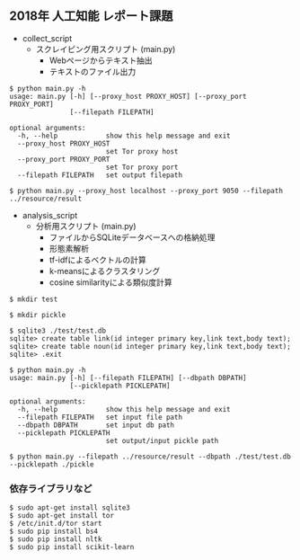 ## 2018年 人工知能 レポート課題

* collect_script
	* スクレイピング用スクリプト (main.py)
	    * Webページからテキスト抽出
	    * テキストのファイル出力


```
$ python main.py -h
usage: main.py [-h] [--proxy_host PROXY_HOST] [--proxy_port PROXY_PORT]
               [--filepath FILEPATH]

optional arguments:
  -h, --help            show this help message and exit
  --proxy_host PROXY_HOST
                        set Tor proxy host
  --proxy_port PROXY_PORT
                        set Tor proxy port
  --filepath FILEPATH   set output filepath

$ python main.py --proxy_host localhost --proxy_port 9050 --filepath ../resource/result
```

* analysis_script
	* 分析用スクリプト (main.py)
		* ファイルからSQLiteデータベースへの格納処理
		* 形態素解析
		* tf-idfによるベクトルの計算
		* k-meansによるクラスタリング
		* cosine similarityによる類似度計算

```
$ mkdir test

$ mkdir pickle

$ sqlite3 ./test/test.db
sqlite> create table link(id integer primary key,link text,body text);
sqlite> create table noun(id integer primary key,link text,body text);
sqlite> .exit

$ python main.py -h
usage: main.py [-h] [--filepath FILEPATH] [--dbpath DBPATH]
               [--picklepath PICKLEPATH]

optional arguments:
  -h, --help            show this help message and exit
  --filepath FILEPATH   set input file path
  --dbpath DBPATH       set input db path
  --picklepath PICKLEPATH
                        set output/input pickle path

$ python main.py --filepath ../resource/result --dbpath ./test/test.db --picklepath ./pickle
```



### 依存ライブラリなど

```
$ sudo apt-get install sqlite3
$ sudo apt-get install tor
$ /etc/init.d/tor start
$ sudo pip install bs4
$ sudo pip install nltk
$ sudo pip install scikit-learn
```